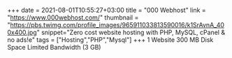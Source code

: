 +++
date = 2021-08-01T10:55:27+03:00
title = "000 Webhost"
link = "https://www.000webhost.com/"
thumbnail = "https://pbs.twimg.com/profile_images/965911033813590016/k1SrAvnA_400x400.jpg"
snippet="Zero cost website hosting with PHP, MySQL, cPanel & no ads!e"
tags = ["Hosting","PHP","Mysql"]
+++ 
1 Website
300 MB Disk Space
Limited Bandwidth (3 GB)
